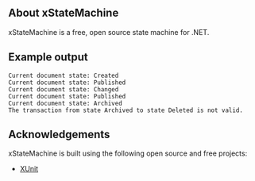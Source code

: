 ## About xStateMachine
xStateMachine is a free, open source state machine for .NET.

## Example output
`Current document state: Created`  
`Current document state: Published`  
`Current document state: Changed`  
`Current document state: Published`  
`Current document state: Archived`  
`The transaction from state Archived to state Deleted is not valid.`


## Acknowledgements
xStateMachine is built using the following open source and free projects:

- [XUnit](https://xunit.github.io/)
